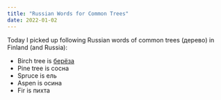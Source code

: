 ```yaml
---
title: "Russian Words for Common Trees"
date: 2022-01-02
---
```


Today I picked up following Russian words of common trees (дерево) in Finland (and Russia):

* Birch tree is [берёза](https://en.wiktionary.org/wiki/%D0%B1%D0%B5%D1%80%D1%91%D0%B7%D0%B0#Russian)
* Pine tree is сосна
* Spruce is ель
* Aspen is осина
* Fir is пихта






